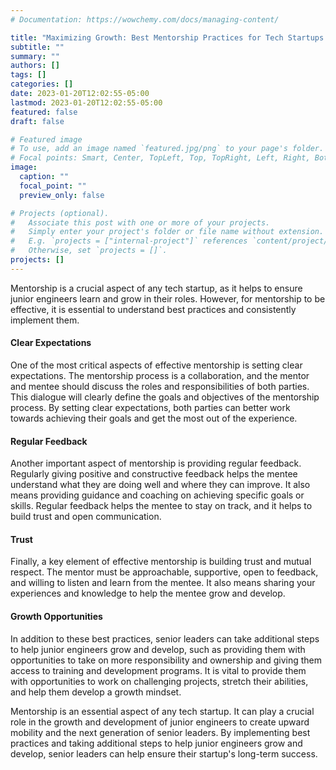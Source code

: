 ```yaml
---
# Documentation: https://wowchemy.com/docs/managing-content/

title: "Maximizing Growth: Best Mentorship Practices for Tech Startups and How Senior Leaders Can Coach Junior Engineers"
subtitle: ""
summary: ""
authors: []
tags: []
categories: []
date: 2023-01-20T12:02:55-05:00
lastmod: 2023-01-20T12:02:55-05:00
featured: false
draft: false

# Featured image
# To use, add an image named `featured.jpg/png` to your page's folder.
# Focal points: Smart, Center, TopLeft, Top, TopRight, Left, Right, BottomLeft, Bottom, BottomRight.
image:
  caption: ""
  focal_point: ""
  preview_only: false

# Projects (optional).
#   Associate this post with one or more of your projects.
#   Simply enter your project's folder or file name without extension.
#   E.g. `projects = ["internal-project"]` references `content/project/deep-learning/index.md`.
#   Otherwise, set `projects = []`.
projects: []
---
```


Mentorship is a crucial aspect of any tech startup, as it helps to ensure junior engineers learn and grow in their roles. However, for mentorship to be effective, it is essential to understand best practices and consistently implement them.

#### Clear Expectations

One of the most critical aspects of effective mentorship is setting clear expectations. The mentorship process is a collaboration, and the mentor and mentee should discuss the roles and responsibilities of both parties. This dialogue will clearly define the goals and objectives of the mentorship process. By setting clear expectations, both parties can better work towards achieving their goals and get the most out of the experience.

#### Regular Feedback

Another important aspect of mentorship is providing regular feedback. Regularly giving positive and constructive feedback helps the mentee understand what they are doing well and where they can improve. It also means providing guidance and coaching on achieving specific goals or skills. Regular feedback helps the mentee to stay on track, and it helps to build trust and open communication.

#### Trust

Finally, a key element of effective mentorship is building trust and mutual respect. The mentor must be approachable, supportive, open to feedback, and willing to listen and learn from the mentee. It also means sharing your experiences and knowledge to help the mentee grow and develop.

#### Growth Opportunities

In addition to these best practices, senior leaders can take additional steps to help junior engineers grow and develop, such as providing them with opportunities to take on more responsibility and ownership and giving them access to training and development programs. It is vital to provide them with opportunities to work on challenging projects, stretch their abilities, and help them develop a growth mindset.

Mentorship is an essential aspect of any tech startup. It can play a crucial role in the growth and development of junior engineers to create upward mobility and the next generation of senior leaders. By implementing best practices and taking additional steps to help junior engineers grow and develop, senior leaders can help ensure their startup's long-term success.
